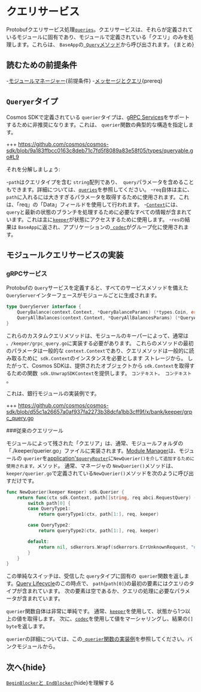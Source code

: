 # クエリサービス

Protobufクエリサービス処理[`queries`](./messages-and-queries.md#queries)。クエリサービスは、それらが定義されているモジュールに固有であり、モジュールで定義されている「クエリ」のみを処理します。これらは、 `BaseApp`の[` Query`メソッド](../core/baseapp.md#query)から呼び出されます。 {まとめ}

## 読むための前提条件

-[モジュールマネージャー](。/module-manager.md){前提条件}
-[メッセージとクエリ](./messages-and-queries.md){prereq}

## `Queryer`タイプ

Cosmos SDKで定義されている `querier`タイプは、[gRPC Services](#grpc-service)をサポートするために非推奨になります。これは、 `querier`関数の典型的な構造を指定します。

+++ https://github.com/cosmos/cosmos-sdk/blob/9a183ffbcc0163c8deb71c7fd5f8089a83e58f05/types/queryable.go#L9

それを分解しましょう:

-`path`はクエリタイプを含む `string`配列であり、` query`パラメータを含めることもできます。詳細については、[`queries`](./messages-and-queries.md#queries)を参照してください。
-`req`自体は主に、 `path`に入れるには大きすぎるパラメータを取得するために使用されます。これは、「req」の「Data」フィールドを使用して行われます。
-[`Context`](../core/context.md)には、` query`と最新の状態のブランチを処理するために必要なすべての情報が含まれています。これは主に[`keeper`](./keeper.md)が状態にアクセスするために使用します。
-`res`の結果は `BaseApp`に返され、アプリケーションの[` codec`](../core/encoding.md)がグループ化に使用されます。

## モジュールクエリサービスの実装

### gRPCサービス

Protobufの `Query`サービスを定義すると、すべてのサービスメソッドを備えた` QueryServer`インターフェースがモジュールごとに生成されます。 

```go
type QueryServer interface {
	QueryBalance(context.Context, *QueryBalanceParams) (*types.Coin, error)
	QueryAllBalances(context.Context, *QueryAllBalancesParams) (*QueryAllBalancesResponse, error)
}
```

これらのカスタムクエリメソッドは、モジュールのキーパーによって、通常は `。/keeper/grpc_query.go`に実装する必要があります。 これらのメソッドの最初のパラメータは一般的な `context.Context`であり、クエリメソッドは一般的に読み取るために` sdk.Context`のインスタンスを必要とします
ストレージから。 したがって、Cosmos SDKは、提供されたオブジェクトから `sdk.Context`を取得するための関数` sdk.UnwrapSDKContext`を提供します。
`コンテキスト。 コンテキスト `。

これは、銀行モジュールの実装例です。

+++ https://github.com/cosmos/cosmos-sdk/blob/d55c1a26657a0af937fa2273b38dcfa1bb3cff9f/x/bank/keeper/grpc_query.go

###従来のクエリツール

モジュールによって残された「クエリア」は、通常、モジュールフォルダの「./keeper/querier.go」ファイルに実装されます。[Module Manager](./module-manager.md)は、モジュールの `querier`を[application's`queryRouter`](../core/baseapp.md#query-routing)に` NewQuerier()を介して追加するために使用されます。 `メソッド。 通常、マネージャの `NewQuerier()`メソッドは、 `keeper/querier.go`で定義されている` NewQuerier() `メソッドを次のように呼び出すだけです。  

```go
func NewQuerier(keeper Keeper) sdk.Querier {
	return func(ctx sdk.Context, path[]string, req abci.RequestQuery) ([]byte, error) {
		switch path[0] {
		case QueryType1:
			return queryType1(ctx, path[1:], req, keeper)

		case QueryType2:
			return queryType2(ctx, path[1:], req, keeper)

		default:
			return nil, sdkerrors.Wrapf(sdkerrors.ErrUnknownRequest, "unknown %s query endpoint: %s", types.ModuleName, path[0])
		}
	}
}
```

この単純なスイッチは、受信した `query`タイプに固有の` querier`関数を返します。[Query Lifecycle](../basics/query-lifecycle.md)のこの時点で、 `path`(` path[0] `)の最初の要素にはクエリのタイプが含まれています。 次の要素は空であるか、クエリの処理に必要なパラメータが含まれています。

`querier`関数自体は非常に単純です。 通常、[`keeper`](./keeper.md)を使用して、状態から1つ以上の値を取得します。 次に、[`codec`](../core/encoding.md)を使用して値をマーシャリングし、結果の`[] byte`を返します。

`querier`の詳細については、この[` querier`関数の実装例](https://github.com/cosmos/cosmos-sdk/blob/7f59723d889b69ca19966167f0b3a7fec7a39e53/x/gov/keeper/querier.go)を参照してください。バンクモジュールから。

## 次へ{hide}

[`BeginBlocker`と` EndBlocker`](./beginblock-endblock.md){hide}を理解する 